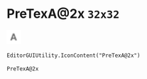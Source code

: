# PreTexA@2x `32x32`
<img src="/img/PreTexA.png" width=32 height=32>

``` CSharp
EditorGUIUtility.IconContent("PreTexA@2x")
```
```
PreTexA@2x
```

